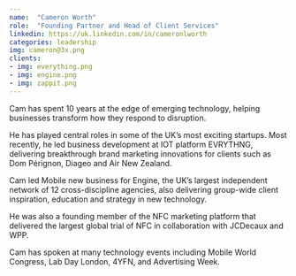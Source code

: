 ```yaml
---
name:  "Cameron Worth"
role:  "Founding Partner and Head of Client Services"
linkedin: https://uk.linkedin.com/in/cameronlworth
categories: leadership
img: cameron@3x.png
clients:
- img: everything.png
- img: engine.png
- img: zappit.png
---
```

Cam has spent 10 years at the edge of emerging technology, helping businesses transform how they respond to disruption.

He has played central roles in some of the UK’s most exciting startups. Most recently, he led business development at IOT platform EVRYTHNG, delivering breakthrough brand marketing innovations for clients such as Dom Pérignon, Diageo and Air New Zealand.

Cam led Mobile new business for Engine, the UK’s largest independent network of 12 cross-discipline agencies, also delivering group-wide client inspiration, education and strategy in new technology. 

He was also a founding member of the NFC marketing platform that delivered the largest global trial of NFC in collaboration with JCDecaux and WPP.

Cam has spoken at many technology events including Mobile World Congress, Lab Day London, 4YFN, and Advertising Week.
